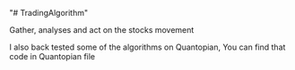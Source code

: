 "# TradingAlgorithm" 

Gather, analyses and act on the stocks movement

I also back tested some of the algorithms on Quantopian, You can find that code in Quantopian file

